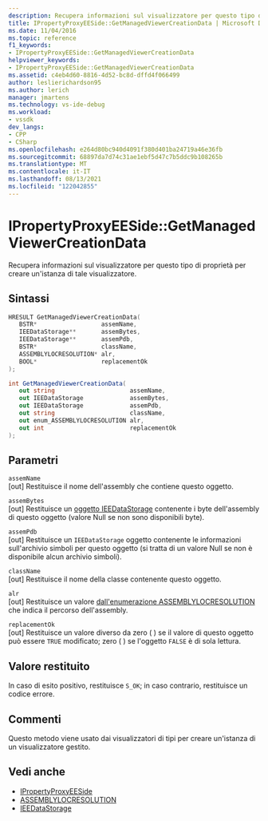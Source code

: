 ```yaml
---
description: Recupera informazioni sul visualizzatore per questo tipo di proprietà per creare un'istanza di tale visualizzatore.
title: IPropertyProxyEESide::GetManagedViewerCreationData | Microsoft Docs
ms.date: 11/04/2016
ms.topic: reference
f1_keywords:
- IPropertyProxyEESide::GetManagedViewerCreationData
helpviewer_keywords:
- IPropertyProxyEESide::GetManagedViewerCreationData
ms.assetid: c4eb4d60-8816-4d52-bc8d-dffd4f066499
author: leslierichardson95
ms.author: lerich
manager: jmartens
ms.technology: vs-ide-debug
ms.workload:
- vssdk
dev_langs:
- CPP
- CSharp
ms.openlocfilehash: e264d80bc940d4091f380d401ba24719a46e36fb
ms.sourcegitcommit: 68897da7d74c31ae1ebf5d47c7b5ddc9b108265b
ms.translationtype: MT
ms.contentlocale: it-IT
ms.lasthandoff: 08/13/2021
ms.locfileid: "122042855"
---
```

# <a name="ipropertyproxyeesidegetmanagedviewercreationdata"></a>IPropertyProxyEESide::GetManagedViewerCreationData
Recupera informazioni sul visualizzatore per questo tipo di proprietà per creare un'istanza di tale visualizzatore.

## <a name="syntax"></a>Sintassi

```cpp
HRESULT GetManagedViewerCreationData(
   BSTR*                  assemName,
   IEEDataStorage**       assemBytes,
   IEEDataStorage**       assemPdb,
   BSTR*                  className,
   ASSEMBLYLOCRESOLUTION* alr,
   BOOL*                  replacementOk
);
```

```csharp
int GetManagedViewerCreationData(
   out string                     assemName,
   out IEEDataStorage             assemBytes,
   out IEEDataStorage             assemPdb,
   out string                     className,
   out enum_ASSEMBLYLOCRESOLUTION alr,
   out int                        replacementOk
);
```

## <a name="parameters"></a>Parametri
`assemName`\
[out] Restituisce il nome dell'assembly che contiene questo oggetto.

`assemBytes`\
[out] Restituisce un [oggetto IEEDataStorage](../../../extensibility/debugger/reference/ieedatastorage.md) contenente i byte dell'assembly di questo oggetto (valore Null se non sono disponibili byte).

`assemPdb`\
[out] Restituisce un `IEEDataStorage` oggetto contenente le informazioni sull'archivio simboli per questo oggetto (si tratta di un valore Null se non è disponibile alcun archivio simboli).

`className`\
[out] Restituisce il nome della classe contenente questo oggetto.

`alr`\
[out] Restituisce un valore [dall'enumerazione ASSEMBLYLOCRESOLUTION](../../../extensibility/debugger/reference/assemblylocresolution.md) che indica il percorso dell'assembly.

`replacementOk`\
[out] Restituisce un valore diverso da zero ( ) se il valore di questo oggetto può essere `TRUE` modificato; zero ( ) se l'oggetto `FALSE` è di sola lettura.

## <a name="return-value"></a>Valore restituito
 In caso di esito positivo, restituisce `S_OK`; in caso contrario, restituisce un codice errore.

## <a name="remarks"></a>Commenti
 Questo metodo viene usato dai visualizzatori di tipi per creare un'istanza di un visualizzatore gestito.

## <a name="see-also"></a>Vedi anche
- [IPropertyProxyEESide](../../../extensibility/debugger/reference/ipropertyproxyeeside.md)
- [ASSEMBLYLOCRESOLUTION](../../../extensibility/debugger/reference/assemblylocresolution.md)
- [IEEDataStorage](../../../extensibility/debugger/reference/ieedatastorage.md)
